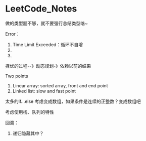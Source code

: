 # LeetCode_Notes

做的类型题不够，就不要强行总结类型咯~

Error：

1. Time Limit Exceeded：循环不自增
2. ​
3. ​


择优的过程--》动态规划-》依赖以前的结果

Two points

1. Linear array: sorted array, front and end point
2. Linked list: slow and fast point

太多的if...else 考虑变成数组，如果条件是连续的正整数？变成数组吧

考虑使用栈、队列的特性

回溯：

1. 递归隐藏其中？